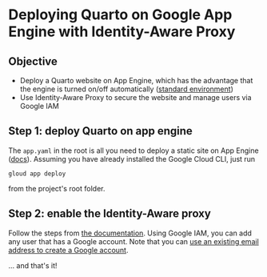 # Deploying Quarto on Google App Engine with Identity-Aware Proxy

## Objective

- Deploy a Quarto website on App Engine, which has the advantage that the engine is turned on/off automatically ([standard environment](https://cloud.google.com/appengine/docs/the-appengine-environments))
- Use Identity-Aware Proxy to secure the website and manage users via Google IAM

## Step 1: deploy Quarto on app engine
The `app.yaml` in the root is all you need to deploy a static site on App Engine ([docs](https://cloud.google.com/appengine/docs/standard/hosting-a-static-website#creating_the_appyaml_file)). Assuming you have already installed the Google Cloud CLI, just run

```gloud app deploy```

from the project's root folder.

## Step 2: enable the Identity-Aware proxy

Follow the steps from [the documentation](https://cloud.google.com/iap/docs/enabling-app-engine). Using Google IAM, you can add any user that has a Google account. Note that you can [use an existing email address to create a Google account](https://support.google.com/accounts/answer/27441?hl=en#existingemail).


... and that's it!
